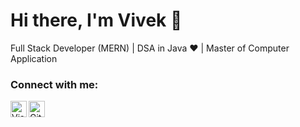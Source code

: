 # Hi there, I'm Vivek  👋 
Full Stack Developer (MERN) | DSA in Java ❤️ | Master of Computer Application





### Connect with me:

[<img  align="left" alt="Visual Studio Code" width="26px" src="https://cdn.jsdelivr.net/gh/devicons/devicon/icons/linkedin/linkedin-original.svg" />
](https://www.linkedin.com/in/vivek-garg-21a6931bb/)
&nbsp;
[<img align="left" alt="Github" width="26px" src="https://cdn.jsdelivr.net/gh/devicons/devicon/icons/github/github-original-wordmark.svg" />
](https://github.com/vivekgarrg)

